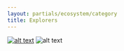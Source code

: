```yaml
---
layout: partials/ecosystem/category
title: Explorers
---
```


[![alt text](//assets/img/ecosystem/explorers/image1.svg)](https://prism.orbs.network)
![alt text](//assets/img/ecosystem/explorers/image2.png)
